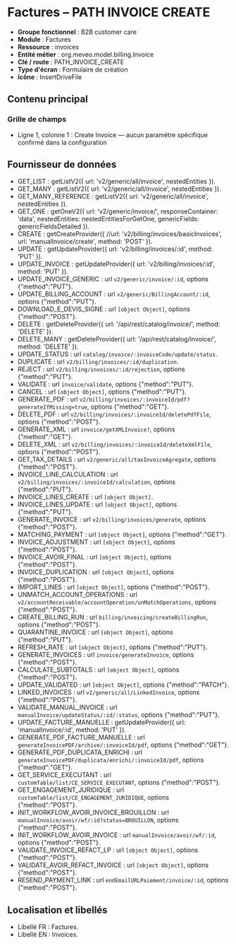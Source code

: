 # Factures – PATH INVOICE CREATE

- **Groupe fonctionnel** : B2B customer care
- **Module** : Factures
- **Ressource** : invoices
- **Entité métier** : org.meveo.model.billing.Invoice
- **Clé / route** : PATH_INVOICE_CREATE
- **Type d'écran** : Formulaire de création
- **Icône** : InsertDriveFile

## Contenu principal
### Grille de champs
- Ligne 1, colonne 1 : Create Invoice — aucun paramètre spécifique confirmé dans la configuration

## Fournisseur de données
- GET_LIST : getListV2({
  url: 'v2/generic/all/invoice',
  nestedEntities
}).
- GET_MANY : getListV2({
  url: 'v2/generic/all/invoice',
  nestedEntities
}).
- GET_MANY_REFERENCE : getListV2({
  url: 'v2/generic/all/invoice',
  nestedEntities
}).
- GET_ONE : getOneV2({
  url: 'v2/generic/invoice/',
  responseContainer: 'data',
  nestedEntities: nestedEntitiesForGetOne,
  genericFields: genericFieldsDetailed
}).
- CREATE : getCreateProvider({
  //url: 'v2/billing/invoices/basicInvoices',
  url: 'manualInvoice/create',
  method: 'POST'
}).
- UPDATE : getUpdateProvider({
  url: 'v2/billing/invoices/:id',
  method: 'PUT'
}).
- UPDATE_INVOICE : getUpdateProvider({
  url: 'v2/billing/invoices/:id',
  method: 'PUT'
}).
- UPDATE_INVOICE_GENERIC : url `v2/generic/invoice/:id`, options {"method":"PUT"}.
- UPDATE_BILLING_ACCOUNT : url `v2/generic/BillingAccount/:id`, options {"method":"PUT"}.
- DOWNLOAD_E_DEVIS_SIGNE : url `[object Object]`, options {"method":"POST"}.
- DELETE : getDeleteProvider({
  url: '/api/rest/catalog/invoice/',
  method: 'DELETE'
}).
- DELETE_MANY : getDeleteProvider({
  url: '/api/rest/catalog/invoice/',
  method: 'DELETE'
}).
- UPDATE_STATUS : url `catalog/invoice/:invoiceCode/update/status`.
- DUPLICATE : url `v2/billing/invoices/:id/duplication`.
- REJECT : url `v2/billing/invoices/:id/rejection`, options {"method":"PUT"}.
- VALIDATE : url `invoice/validate`, options {"method":"PUT"}.
- CANCEL : url `[object Object]`, options {"method":"PUT"}.
- GENERATE_PDF : url `v2/billing/invoices/:invoiceId/pdf?generateIfMissing=true`, options {"method":"GET"}.
- DELETE_PDF : url `v2/billing/invoices/:invoiceId/deletePdfFile`, options {"method":"POST"}.
- GENERATE_XML : url `invoice/getXMLInvoice?`, options {"method":"GET"}.
- DELETE_XML : url `v2/billing/invoices/:invoiceId/deleteXmlFile`, options {"method":"POST"}.
- GET_TAX_DETAILS : url `v2/generic/all/taxInvoiceAgregate`, options {"method":"POST"}.
- INVOICE_LINE_CALCULATION : url `v2/billing/invoices/:invoiceId/calculation`, options {"method":"PUT"}.
- INVOICE_LINES_CREATE : url `[object Object]`.
- INVOICE_LINES_UPDATE : url `[object Object]`, options {"method":"PUT"}.
- GENERATE_INVOICE : url `v2/billing/invoices/generate`, options {"method":"POST"}.
- MATCHING_PAYMENT : url `[object Object]`, options {"method":"GET"}.
- INVOICE_ADJUSTMENT : url `[object Object]`, options {"method":"POST"}.
- INVOICE_AVOIR_FINAL : url `[object Object]`, options {"method":"POST"}.
- INVOICE_DUPLICATION : url `[object Object]`, options {"method":"POST"}.
- IMPORT_LINES : url `[object Object]`, options {"method":"POST"}.
- UNMATCH_ACCOUNT_OPERATIONS : url `v2/accountReceivable/accountOperation/unMatchOperations`, options {"method":"POST"}.
- CREATE_BILLING_RUN : url `billing/invoicing/createBillingRun`, options {"method":"POST"}.
- QUARANTINE_INVOICE : url `[object Object]`, options {"method":"PUT"}.
- REFRESH_RATE : url `[object Object]`, options {"method":"PUT"}.
- GENERATE_INVOICES : url `invoice/generateInvoice`, options {"method":"POST"}.
- CALCULATE_SUBTOTALS : url `[object Object]`, options {"method":"POST"}.
- UPDATE_VALIDATED : url `[object Object]`, options {"method":"PATCH"}.
- LINKED_INVOICES : url `v2/generic/all/LinkedInvoice`, options {"method":"POST"}.
- VALIDATE_MANUAL_INVOICE : url `manualInvoice/updateStatus/:id/:status`, options {"method":"PUT"}.
- UPDATE_FACTURE_MANUELLE : getUpdateProvider({
  url: 'manualInvoice/:id',
  method: 'PUT'
}).
- GENERATE_PDF_FACTURE_MANUELLE : url `generateInvoicePDF/archive/:invoiceId/pdf`, options {"method":"GET"}.
- GENERATE_PDF_DUPLICATA_ENRICHI : url `generateInvoicePDF/duplicata/enrichi/:invoiceId/pdf`, options {"method":"GET"}.
- GET_SERVICE_EXECUTANT : url `customTable/list/CE_SERVICE_EXECUTANT`, options {"method":"POST"}.
- GET_ENGAGEMENT_JURIDIQUE : url `customTable/list/CE_ENGAGEMENT_JURIDIQUE`, options {"method":"POST"}.
- INIT_WORKFLOW_AVOIR_INVOICE_BROUILLON : url `manualInvoice/avoir/wf/:id?status=BROUILLON`, options {"method":"POST"}.
- INIT_WORKFLOW_AVOIR_INVOICE : url `manualInvoice/avoir/wf/:id`, options {"method":"POST"}.
- VALIDATE_INVOICE_REFACT_LP : url `[object Object]`, options {"method":"POST"}.
- VALIDATE_AVOIR_REFACT_INVOICE : url `[object Object]`, options {"method":"POST"}.
- RESEND_PAYMENT_LINK : url `endEmailURLPaiement/invoice/:id`, options {"method":"POST"}.

## Localisation et libellés
- Libellé FR : Factures.
- Libellé EN : Invoices.